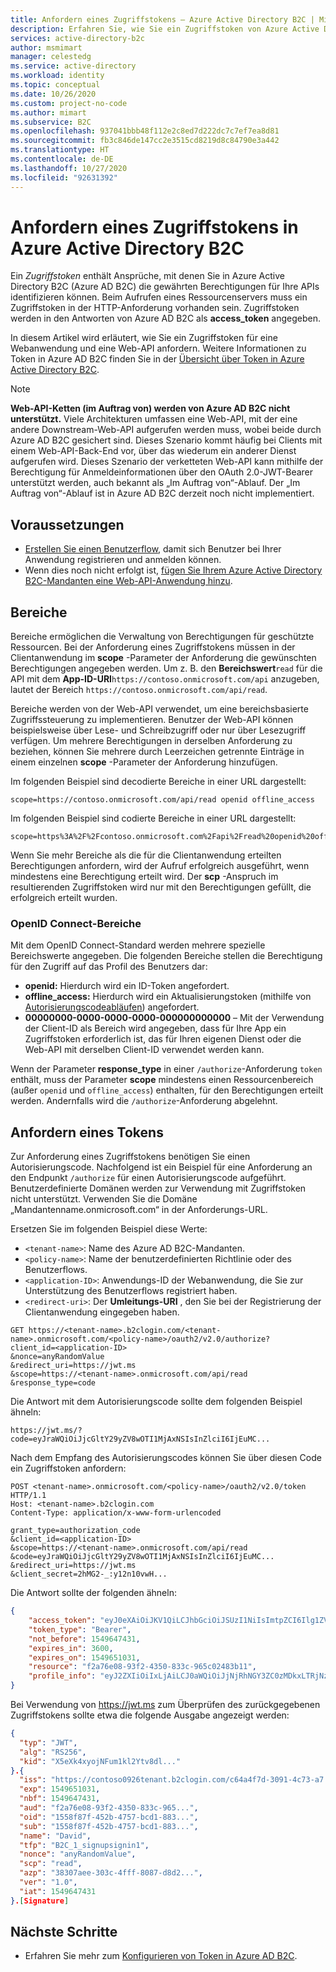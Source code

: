 ```yaml
---
title: Anfordern eines Zugriffstokens – Azure Active Directory B2C | Microsoft-Dokumentation
description: Erfahren Sie, wie Sie ein Zugriffstoken von Azure Active Directory B2C anfordern.
services: active-directory-b2c
author: msmimart
manager: celestedg
ms.service: active-directory
ms.workload: identity
ms.topic: conceptual
ms.date: 10/26/2020
ms.custom: project-no-code
ms.author: mimart
ms.subservice: B2C
ms.openlocfilehash: 937041bbb48f112e2c8ed7d222dc7c7ef7ea8d81
ms.sourcegitcommit: fb3c846de147cc2e3515cd8219d8c84790e3a442
ms.translationtype: HT
ms.contentlocale: de-DE
ms.lasthandoff: 10/27/2020
ms.locfileid: "92631392"
---
```

# <a name="request-an-access-token-in-azure-active-directory-b2c"></a>Anfordern eines Zugriffstokens in Azure Active Directory B2C

Ein *Zugriffstoken* enthält Ansprüche, mit denen Sie in Azure Active Directory B2C (Azure AD B2C) die gewährten Berechtigungen für Ihre APIs identifizieren können. Beim Aufrufen eines Ressourcenservers muss ein Zugriffstoken in der HTTP-Anforderung vorhanden sein. Zugriffstoken werden in den Antworten von Azure AD B2C als **access_token** angegeben.

In diesem Artikel wird erläutert, wie Sie ein Zugriffstoken für eine Webanwendung und eine Web-API anfordern. Weitere Informationen zu Token in Azure AD B2C finden Sie in der [Übersicht über Token in Azure Active Directory B2C](tokens-overview.md).

> [!NOTE]
> **Web-API-Ketten (im Auftrag von) werden von Azure AD B2C nicht unterstützt.** Viele Architekturen umfassen eine Web-API, mit der eine andere Downstream-Web-API aufgerufen werden muss, wobei beide durch Azure AD B2C gesichert sind. Dieses Szenario kommt häufig bei Clients mit einem Web-API-Back-End vor, über das wiederum ein anderer Dienst aufgerufen wird. Dieses Szenario der verketteten Web-API kann mithilfe der Berechtigung für Anmeldeinformationen über den OAuth 2.0-JWT-Bearer unterstützt werden, auch bekannt als „Im Auftrag von“-Ablauf. Der „Im Auftrag von“-Ablauf ist in Azure AD B2C derzeit noch nicht implementiert.

## <a name="prerequisites"></a>Voraussetzungen

- [Erstellen Sie einen Benutzerflow](tutorial-create-user-flows.md), damit sich Benutzer bei Ihrer Anwendung registrieren und anmelden können.
- Wenn dies noch nicht erfolgt ist, [fügen Sie Ihrem Azure Active Directory B2C-Mandanten eine Web-API-Anwendung hinzu](add-web-api-application.md).

## <a name="scopes"></a>Bereiche

Bereiche ermöglichen die Verwaltung von Berechtigungen für geschützte Ressourcen. Bei der Anforderung eines Zugriffstokens müssen in der Clientanwendung im **scope** -Parameter der Anforderung die gewünschten Berechtigungen angegeben werden. Um z. B. den **Bereichswert**`read` für die API mit dem **App-ID-URI**`https://contoso.onmicrosoft.com/api` anzugeben, lautet der Bereich `https://contoso.onmicrosoft.com/api/read`.

Bereiche werden von der Web-API verwendet, um eine bereichsbasierte Zugriffssteuerung zu implementieren. Benutzer der Web-API können beispielsweise über Lese- und Schreibzugriff oder nur über Lesezugriff verfügen. Um mehrere Berechtigungen in derselben Anforderung zu beziehen, können Sie mehrere durch Leerzeichen getrennte Einträge in einem einzelnen **scope** -Parameter der Anforderung hinzufügen.

Im folgenden Beispiel sind decodierte Bereiche in einer URL dargestellt:

```
scope=https://contoso.onmicrosoft.com/api/read openid offline_access
```

Im folgenden Beispiel sind codierte Bereiche in einer URL dargestellt:

```
scope=https%3A%2F%2Fcontoso.onmicrosoft.com%2Fapi%2Fread%20openid%20offline_access
```

Wenn Sie mehr Bereiche als die für die Clientanwendung erteilten Berechtigungen anfordern, wird der Aufruf erfolgreich ausgeführt, wenn mindestens eine Berechtigung erteilt wird. Der **scp** -Anspruch im resultierenden Zugriffstoken wird nur mit den Berechtigungen gefüllt, die erfolgreich erteilt wurden. 

### <a name="openid-connect-scopes"></a>OpenID Connect-Bereiche

Mit dem OpenID Connect-Standard werden mehrere spezielle Bereichswerte angegeben. Die folgenden Bereiche stellen die Berechtigung für den Zugriff auf das Profil des Benutzers dar:

- **openid:** Hierdurch wird ein ID-Token angefordert.
- **offline_access:** Hierdurch wird ein Aktualisierungstoken (mithilfe von [Autorisierungscodeabläufen](authorization-code-flow.md)) angefordert.
- **00000000-0000-0000-0000-000000000000** – Mit der Verwendung der Client-ID als Bereich wird angegeben, dass für Ihre App ein Zugriffstoken erforderlich ist, das für Ihren eigenen Dienst oder die Web-API mit derselben Client-ID verwendet werden kann.

Wenn der Parameter **response_type** in einer `/authorize`-Anforderung `token` enthält, muss der Parameter **scope** mindestens einen Ressourcenbereich (außer `openid` und `offline_access`) enthalten, für den Berechtigungen erteilt werden. Andernfalls wird die `/authorize`-Anforderung abgelehnt.

## <a name="request-a-token"></a>Anfordern eines Tokens

Zur Anforderung eines Zugriffstokens benötigen Sie einen Autorisierungscode. Nachfolgend ist ein Beispiel für eine Anforderung an den Endpunkt `/authorize` für einen Autorisierungscode aufgeführt. Benutzerdefinierte Domänen werden zur Verwendung mit Zugriffstoken nicht unterstützt. Verwenden Sie die Domäne „Mandantenname.onmicrosoft.com“ in der Anforderungs-URL.

Ersetzen Sie im folgenden Beispiel diese Werte:

- `<tenant-name>`: Name des Azure AD B2C-Mandanten.
- `<policy-name>`: Name der benutzerdefinierten Richtlinie oder des Benutzerflows.
- `<application-ID>`: Anwendungs-ID der Webanwendung, die Sie zur Unterstützung des Benutzerflows registriert haben.
- `<redirect-uri>`: Der **Umleitungs-URI** , den Sie bei der Registrierung der Clientanwendung eingegeben haben.

```http
GET https://<tenant-name>.b2clogin.com/<tenant-name>.onmicrosoft.com/<policy-name>/oauth2/v2.0/authorize?
client_id=<application-ID>
&nonce=anyRandomValue
&redirect_uri=https://jwt.ms
&scope=https://<tenant-name>.onmicrosoft.com/api/read
&response_type=code
```

Die Antwort mit dem Autorisierungscode sollte dem folgenden Beispiel ähneln:

```
https://jwt.ms/?code=eyJraWQiOiJjcGltY29yZV8wOTI1MjAxNSIsInZlciI6IjEuMC...
```

Nach dem Empfang des Autorisierungscodes können Sie über diesen Code ein Zugriffstoken anfordern:

```http
POST <tenant-name>.onmicrosoft.com/<policy-name>/oauth2/v2.0/token HTTP/1.1
Host: <tenant-name>.b2clogin.com
Content-Type: application/x-www-form-urlencoded

grant_type=authorization_code
&client_id=<application-ID>
&scope=https://<tenant-name>.onmicrosoft.com/api/read
&code=eyJraWQiOiJjcGltY29yZV8wOTI1MjAxNSIsInZlciI6IjEuMC...
&redirect_uri=https://jwt.ms
&client_secret=2hMG2-_:y12n10vwH...
```

Die Antwort sollte der folgenden ähneln:

```json
{
    "access_token": "eyJ0eXAiOiJKV1QiLCJhbGciOiJSUzI1NiIsImtpZCI6Ilg1ZVhrN...",
    "token_type": "Bearer",
    "not_before": 1549647431,
    "expires_in": 3600,
    "expires_on": 1549651031,
    "resource": "f2a76e08-93f2-4350-833c-965c02483b11",
    "profile_info": "eyJ2ZXIiOiIxLjAiLCJ0aWQiOiJjNjRhNGY3ZC0zMDkxLTRjNzMtYTcyMi1hM2YwNjk0Z..."
}
```

Bei Verwendung von https://jwt.ms zum Überprüfen des zurückgegebenen Zugriffstokens sollte etwa die folgende Ausgabe angezeigt werden:

```json
{
  "typ": "JWT",
  "alg": "RS256",
  "kid": "X5eXk4xyojNFum1kl2Ytv8dl..."
}.{
  "iss": "https://contoso0926tenant.b2clogin.com/c64a4f7d-3091-4c73-a7.../v2.0/",
  "exp": 1549651031,
  "nbf": 1549647431,
  "aud": "f2a76e08-93f2-4350-833c-965...",
  "oid": "1558f87f-452b-4757-bcd1-883...",
  "sub": "1558f87f-452b-4757-bcd1-883...",
  "name": "David",
  "tfp": "B2C_1_signupsignin1",
  "nonce": "anyRandomValue",
  "scp": "read",
  "azp": "38307aee-303c-4fff-8087-d8d2...",
  "ver": "1.0",
  "iat": 1549647431
}.[Signature]
```

## <a name="next-steps"></a>Nächste Schritte

- Erfahren Sie mehr zum [Konfigurieren von Token in Azure AD B2C](configure-tokens.md).

